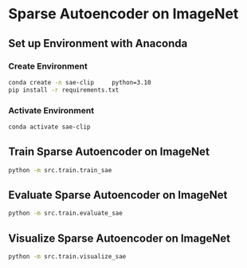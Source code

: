 # Sparse Autoencoder on ImageNet

## Set up Environment with Anaconda

### Create Environment
```bash
conda create -n sae-clip     python=3.10
pip install -r requirements.txt
```

### Activate Environment

```bash
conda activate sae-clip
```

## Train Sparse Autoencoder on ImageNet

```bash
python -m src.train.train_sae
```

## Evaluate Sparse Autoencoder on ImageNet

```bash
python -m src.train.evaluate_sae
```

## Visualize Sparse Autoencoder on ImageNet

```bash
python -m src.train.visualize_sae
```
